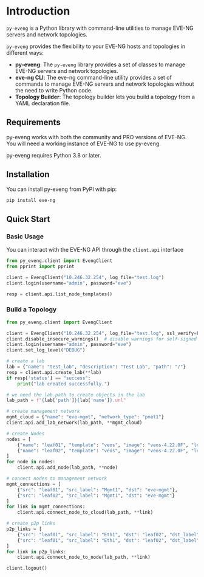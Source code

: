 # Introduction

`py-eveng` is a Python library with command-line utilities to manage EVE-NG servers and network topologies.

`py-eveng` provides the flexibility to your EVE-NG hosts and topologies in different ways:

* **py-eveng**: The `py-eveng` library provides a set of classes to manage EVE-NG servers and network topologies.
* **eve-ng CLI**: The eve-ng command-line utility provides a set of commands to manage EVE-NG servers and network topologies without the need to write Python code.
* **Topology Builder**: The topology builder lets you build a topology from a YAML declaration file.

## Requirements

py-eveng works with both the community and PRO versions of EVE-NG. You will need a working instance of EVE-NG to use py-eveng.

py-eveng requires Python 3.8 or later.

## Installation

You can install py-eveng from PyPI with pip:

```sh
pip install eve-ng
```

## Quick Start

### Basic Usage

You can interact with the EVE-NG API through the `client.api` interface

```python
from py_eveng.client import EvengClient
from pprint import pprint

client = EvengClient("10.246.32.254", log_file="test.log")
client.login(username="admin", password="eve")

resp = client.api.list_node_templates()
```

### Build a Topology

```python
from py_eveng.client import EvengClient

client = EvengClient("10.246.32.254", log_file="test.log", ssl_verify=False, protocol="https")
client.disable_insecure_warnings()  # disable warnings for self-signed certificates
client.login(username="admin", password="eve")
client.set_log_level("DEBUG")

# create a lab
lab = {"name": "test_lab", "description": "Test Lab", "path": "/"}
resp = client.api.create_lab(**lab)
if resp['status'] == "success":
    print("lab created successfully.")

# we need the lab path to create objects in the lab
lab_path = f"{lab['path']}{lab['name']}.unl"

# create management network
mgmt_cloud = {"name": "eve-mgmt", "network_type": "pnet1"}
client.api.add_lab_network(lab_path, **mgmt_cloud)

# create Nodes
nodes = [
    {"name": "leaf01", "template": "veos", "image": "veos-4.22.0F", "left": 50},
    {"name": "leaf02", "template": "veos", "image": "veos-4.22.0F", "left": 200},
]
for node in nodes:
    client.api.add_node(lab_path, **node)

# connect nodes to management network
mgmt_connections = [
    {"src": "leaf01", "src_label": "Mgmt1", "dst": "eve-mgmt"},
    {"src": "leaf02", "src_label": "Mgmt1", "dst": "eve-mgmt"}
]
for link in mgmt_connections:
    client.api.connect_node_to_cloud(lab_path, **link)

# create p2p links
p2p_links = [
    {"src": "leaf01", "src_label": "Eth1", "dst": "leaf02", "dst_label": "Eth1"},
    {"src": "leaf01", "src_label": "Eth1", "dst": "leaf02", "dst_label": "Eth2"},
]
for link in p2p_links:
    client.api.connect_node_to_node(lab_path, **link)

client.logout()
```
